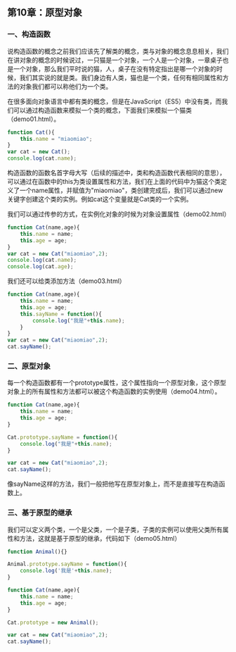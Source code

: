 ## 第10章：原型对象

### 一、构造函数

说构造函数的概念之前我们应该先了解类的概念，类与对象的概念息息相关，我们在讲对象的概念的时候说过，一只猫是一个对象，一个人是一个对象，一章桌子也是一个对象，那么我们平时说的猫，人，桌子在没有特定指出是哪一个对象的时候，我们其实说的就是类。我们身边有人类，猫也是一个类，任何有相同属性和方法的对象我们都可以称他们为一个类。

在很多面向对象语言中都有类的概念，但是在JavaScript（ES5）中没有类，而我们可以通过构造函数来模拟一个类的概念，下面我们来模拟一个猫类（demo01.html）。

``` js
function Cat(){
    this.name = "miaomiao";
}
var cat = new Cat();
console.log(cat.name);

```

构造函数的函数名首字母大写（后续的描述中，类和构造函数代表相同的意思），可以通过在函数中的this为类设置属性和方法，我们在上面的代码中为猫这个类定义了一个name属性，并赋值为"miaomiao"，类创建完成后，我们可以通过new关键字创建这个类的实例。例如cat这个变量就是Cat类的一个实例。

我们可以通过传参的方式，在实例化对象的时候为对象设置属性（demo02.html）

``` js
function Cat(name,age){
    this.name = name;
    this.age = age;
}
var cat = new Cat("miaomiao",2);
console.log(cat.name);
console.log(cat.age);
```

我们还可以给类添加方法（demo03.html）

``` js
function Cat(name,age){
    this.name = name;
    this.age = age;
    this.sayName = function(){
        console.log("我是"+this.name);
    }
}
var cat = new Cat("miaomiao",2);
cat.sayName();
```

### 二、原型对象

每一个构造函数都有一个prototype属性，这个属性指向一个原型对象，这个原型对象上的所有属性和方法都可以被这个构造函数的实例使用（demo04.html）。

``` js
function Cat(name,age){
    this.name = name;
    this.age = age;
}

Cat.prototype.sayName = function(){
    console.log("我是"+this.name);
}

var cat = new Cat("miaomiao",2);
cat.sayName();
```

像sayName这样的方法，我们一般把他写在原型对象上，而不是直接写在构造函数上。

### 三、基于原型的继承 

我们可以定义两个类，一个是父类，一个是子类，子类的实例可以使用父类所有属性和方法，这就是基于原型的继承，代码如下（demo05.html）

``` js
function Animal(){}

Animal.prototype.sayName = function(){
    console.log('我是'+this.name);
}

function Cat(name,age){
    this.name = name;
    this.age = age;
}

Cat.prototype = new Animal();

var cat = new Cat("miaomiao",2);
cat.sayName();
```